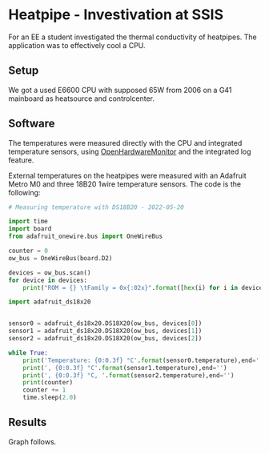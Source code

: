 # Heatpipe - Investivation at SSIS

For an EE a student investigated the thermal conductivity of heatpipes. The application was to effectively cool a CPU.

## Setup

We got a used E6600 CPU with supposed 65W from 2006 on a G41 mainboard as heatsource and controlcenter.

## Software

The temperatures were measured directly with the CPU and integrated temperature sensors, using [OpenHardwareMonitor](https://openhardwaremonitor.org/downloads/) and the integrated log feature.

External temperatures on the heatpipes were measured with an Adafruit Metro M0 and three 18B20 1wire temperature sensors. The code is the following:

``` py
# Measuring temperature with DS18B20 - 2022-05-20

import time
import board
from adafruit_onewire.bus import OneWireBus

counter = 0
ow_bus = OneWireBus(board.D2)

devices = ow_bus.scan()
for device in devices:
    print("ROM = {} \tFamily = 0x{:02x}".format([hex(i) for i in device.rom], device.family_code))

import adafruit_ds18x20


sensor0 = adafruit_ds18x20.DS18X20(ow_bus, devices[0])
sensor1 = adafruit_ds18x20.DS18X20(ow_bus, devices[1])
sensor2 = adafruit_ds18x20.DS18X20(ow_bus, devices[2])

while True:
    print('Temperature: {0:0.3f} °C'.format(sensor0.temperature),end='')
    print(', {0:0.3f} °C'.format(sensor1.temperature),end='')
    print(', {0:0.3f} °C, '.format(sensor2.temperature),end='')
    print(counter)
    counter += 1
    time.sleep(2.0)
```

## Results

Graph follows.
